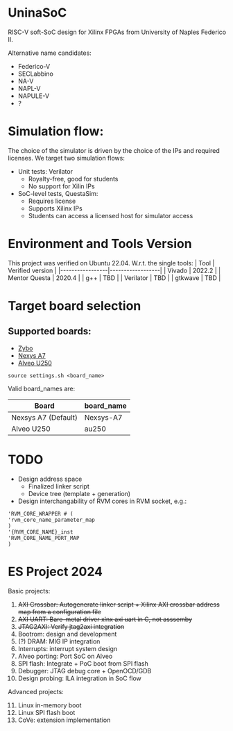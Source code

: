 # UninaSoC
RISC-V soft-SoC design for Xilinx FPGAs from University of Naples Federico II.

Alternative name candidates:
* Federico-V
* SECLabbino
* NA-V
* NAPL-V
* NAPULE-V
* ?

# Simulation flow:
The choice of the simulator is driven by the choice of the IPs and required licenses. We target two simulation flows:
* Unit tests: Verilator
   * Royalty-free, good for students
   * No support for Xilin IPs
* SoC-level tests, QuestaSim:
   * Requires license
   * Supports Xilinx IPs
   * Students can access a licensed host for simulator access

# Environment and Tools Version 
This project was verified on Ubuntu 22.04.
W.r.t. the single tools:
| Tool            | Verified version |
|-----------------|------------------|
| Vivado          | 2022.2           |
| Mentor Questa   | 2020.4           |
| g++             | TBD              |
| Verilator       | TBD              |
| gtkwave         | TBD              |


# Target board selection
## Supported boards:
- [Zybo](https://digilent.com/reference/programmable-logic/zybo/reference-manual)
- [Nexys A7](https://digilent.com/shop/nexys-a7-fpga-trainer-board-recommended-for-ece-curriculum/)
- [Alveo U250](https://www.amd.com/en/products/accelerators/alveo/u250/a-u250-a64g-pq-g.html)

```
source settings.sh <board_name>
```

Valid board_names are:

| Board                    | board_name       |
|--------------------------|------------------|
| Nexsys A7 (Default)      | Nexsys-A7        |
| Alveo U250               | au250            |


# TODO
* Design address space
	* Finalized linker script
 	* Device tree (template + generation)
* Design interchangability of RVM cores in RVM socket, e.g.:
```
'RVM_CORE_WRAPPER # (
'rvm_core_name_parameter_map
) 
'{RVM_CORE_NAME}_inst 
'RVM_CORE_NAME_PORT_MAP
)
```

# ES Project 2024
Basic projects:

1. ~~AXI Crossbar: Autogenerate linker script + Xilinx AXI crossbar address map from a configuration file~~  
2. ~~AXI UART: Bare-metal driver xlnx axi uart in C, not asssemby~~
3. ~~JTAG2AXI: Verify jtag2axi integration~~
4. Bootrom: design and development
5. (?) DRAM: MIG IP integration
6. Interrupts: interrupt system design
7. Alveo porting: Port SoC on Alveo
8. SPI flash: Integrate + PoC boot from SPI flash
9. Debugger: JTAG debug core + OpenOCD/GDB
10. Design probing: ILA integration in SoC flow

Advanced projects:

11. Linux in-memory boot 
12. Linux SPI flash boot 
13. CoVe: extension implementation

